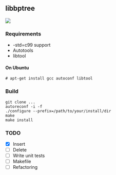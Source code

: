 ## libbptree
![](https://github.com/k5342/libbptree/workflows/test/badge.svg)

### Requirements
- -std=c99 support
- Autotools
- libtool

#### On Ubuntu
```
# apt-get install gcc autoconf libtool
```

### Build
```
git clone ...
autoreconf -i -f
./configure --prefix=/path/to/your/install/dir
make
make install
```

### TODO
- [x] Insert
- [ ] Delete
- [ ] Write unit tests
- [ ] Makefile
- [ ] Refactoring
